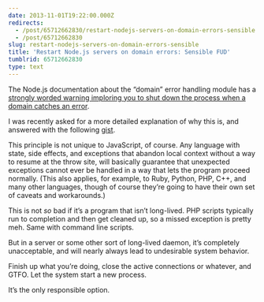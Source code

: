 ```yaml
---
date: 2013-11-01T19:22:00.000Z
redirects:
  - /post/65712662830/restart-nodejs-servers-on-domain-errors-sensible
  - /post/65712662830
slug: restart-nodejs-servers-on-domain-errors-sensible
title: 'Restart Node.js servers on domain errors: Sensible FUD'
tumblrid: 65712662830
type: text
---
```

<p>The Node.js documentation about the &ldquo;domain&rdquo; error handling module has a <a href="http://nodejs.org/api/domain.html#domain_warning_don_t_ignore_errors">strongly worded warning imploring you to shut down the process when a domain catches an error</a>.</p>

<p>I was recently asked for a more detailed explanation of why this is, and answered with the following <a href="https://gist.github.com/isaacs/7269994">gist</a>.</p>

<script src="//gist.github.com/isaacs/7269994.js"></script><p>This principle is not unique to JavaScript, of course.  Any language with state, side effects, and exceptions that abandon local context without a way to resume at the throw site, will basically guarantee that unexpected exceptions cannot ever be handled in a way that lets the program proceed normally.  (This also applies, for example, to Ruby, Python, PHP, C++, and many other languages, though of course they&rsquo;re going to have their own set of caveats and workarounds.)</p>

<p>This is not <em>so</em> bad if it&rsquo;s a program that isn&rsquo;t long-lived.  PHP scripts typically run to completion and then get cleaned up, so a missed exception is pretty meh.  Same with command line scripts.</p>

<p>But in a server or some other sort of long-lived daemon, it&rsquo;s completely unacceptable, and will nearly always lead to undesirable system behavior.</p>

<p>Finish up what you&rsquo;re doing, close the active connections or whatever, and GTFO.  Let the system start a new process.</p>

<p>It&rsquo;s the only responsible option.</p>
